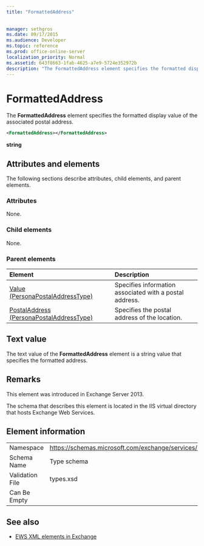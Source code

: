 ```yaml
---
title: "FormattedAddress"
 
 
manager: sethgros
ms.date: 09/17/2015
ms.audience: Developer
ms.topic: reference
ms.prod: office-online-server
localization_priority: Normal
ms.assetid: 643f8663-1fab-4625-a7e9-5724e352972b
description: "The FormattedAddress element specifies the formatted display value of the associated postal address."
---
```


# FormattedAddress

The **FormattedAddress** element specifies the formatted display value of the associated postal address. 
  
```XML
<FormattedAddress></FormattedAddress>
```

 **string**
## Attributes and elements

The following sections describe attributes, child elements, and parent elements.
  
### Attributes

None.
  
### Child elements

None.
  
### Parent elements

|**Element**|**Description**|
|:-----|:-----|
|[Value (PersonaPostalAddressType)](value-personapostaladdresstype.md) <br/> |Specifies information associated with a postal address.  <br/> |
|[PostalAddress (PersonaPostalAddressType)](postaladdress-personapostaladdresstype.md) <br/> |Specifies the postal address of the location.  <br/> |
   
## Text value

The text value of the **FormattedAddress** element is a string value that specifies the formatted address. 
  
## Remarks

This element was introduced in Exchange Server 2013.
  
The schema that describes this element is located in the IIS virtual directory that hosts Exchange Web Services.
  
## Element information

|||
|:-----|:-----|
|Namespace  <br/> |https://schemas.microsoft.com/exchange/services/2006/types  <br/> |
|Schema Name  <br/> |Type schema  <br/> |
|Validation File  <br/> |types.xsd  <br/> |
|Can Be Empty  <br/> ||
   
## See also



- [EWS XML elements in Exchange](ews-xml-elements-in-exchange.md)

